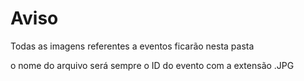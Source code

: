 # Aviso

Todas as imagens referentes a eventos ficarão nesta pasta

o nome do arquivo será sempre o ID do evento com a extensão .JPG
